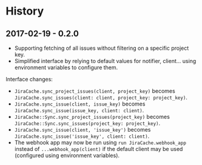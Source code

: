 # History

## 2017-02-19 - 0.2.0

- Supporting fetching of all issues without filtering on a specific project key.
- Simplified interface by relying to default values for notifier, client...
  using environment variables to configure them.

Interface changes:

- `JiraCache.sync_project_issues(client, project_key)` becomes
  `JiraCache.sync_issues(client: client, project_key: project_key)`.
- `JiraCache.sync_issue(client, issue_key)` becomes
  `JiraCache.sync_issue(issue_key, client: client)`.
- `JiraCache::Sync.sync_project_issues(project_key)` becomes 
  `JiraCache::Sync.sync_issues(project_key: project_key)`.
- `JiraCache.sync_issue(client, 'issue_key')` becomes
  `JiraCache.sync_issue('issue_key', client: client)`.
- The webhook app may now be run using `run JiraCache.webhook_app`
  instead of `...webhook_app(client)` if the default client may be
  used (configured using environment variables).

